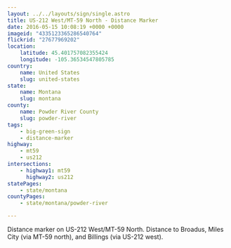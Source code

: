 ```yaml
---
layout: ../../layouts/sign/single.astro
title: US-212 West/MT-59 North - Distance Marker
date: 2016-05-15 10:08:19 +0000 +0000
imageid: "4335123365286540764"
flickrid: "27677969202"
location:
    latitude: 45.401757082355424
    longitude: -105.36534547805785
country:
    name: United States
    slug: united-states
state:
    name: Montana
    slug: montana
county:
    name: Powder River County
    slug: powder-river
tags:
    - big-green-sign
    - distance-marker
highway:
    - mt59
    - us212
intersections:
    - highway1: mt59
      highway2: us212
statePages:
    - state/montana
countyPages:
    - state/montana/powder-river

---
```

Distance marker on US-212 West/MT-59 North.  Distance to Broadus, Miles City (via MT-59 north), and Billings (via US-212 west).